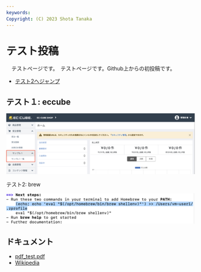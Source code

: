 ```yaml
---
keywords:
Copyright: (C) 2023 Shota Tanaka
---
```


# テスト投稿

　テストページです。　テストページです。Github上からの初投稿です。
 
- [テスト2へジャンプ](#test2)

## テスト１: eccube

![EC-CUBE](./img_eccube.png)

<span id="test2">テスト2: brew</span>

![](img_brew_path.png)
  
## ドキュメント

- [pdf_test.pdf](pdf_test.pdf)
- [Wikipedia](https://ja.wikipedia.org/wiki/%E3%83%8D%E3%82%AE)
